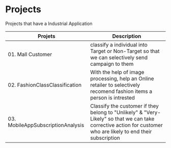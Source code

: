 # Projects
Projects that have a Industrial Application

|Projets|Description|
|--- |--- |
|01. Mall Customer|classify a individual into Target or Non-Target so that we can selectively send campaign to them|
|02. FashionClassClassification| With the help of image processing, help an Online retailer to selectively recomend fashion items a person is intrested|
|03. MobileAppSubscriptionAnalysis|Classify the customer if they belong to "Unlikely" & "Very-Likely" so that we can take corrective action for customer who are likely to end their subscription|
